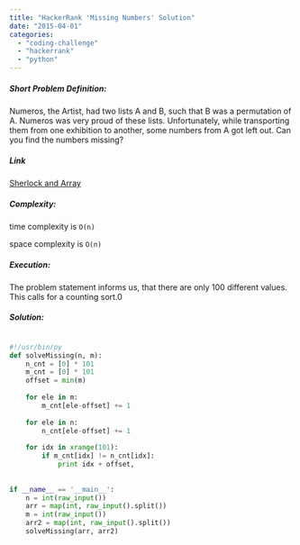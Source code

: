 ```yaml
---
title: "HackerRank 'Missing Numbers' Solution"
date: "2015-04-01"
categories: 
  - "coding-challenge"
  - "hackerrank"
  - "python"
---
```


##### Short Problem Definition:

Numeros, the Artist, had two lists A and B, such that B was a permutation of A. Numeros was very proud of these lists. Unfortunately, while transporting them from one exhibition to another, some numbers from A got left out. Can you find the numbers missing?

##### Link

[Sherlock and Array](https://www.hackerrank.com/challenges/sherlock-and-array)

##### Complexity:

time complexity is `O(n)`

space complexity is `O(n)`

##### Execution:

The problem statement informs us, that there are only 100 different values. This calls for a counting sort.0

##### Solution:

```python

#!/usr/bin/py
def solveMissing(n, m):
    n_cnt = [0] * 101
    m_cnt = [0] * 101
    offset = min(m)
    
    for ele in m:
        m_cnt[ele-offset] += 1
    
    for ele in n:
        n_cnt[ele-offset] += 1
    
    for idx in xrange(101):
        if m_cnt[idx] != n_cnt[idx]:
            print idx + offset,
    
    
if __name__ == '__main__':
    n = int(raw_input())
    arr = map(int, raw_input().split())
    m = int(raw_input())
    arr2 = map(int, raw_input().split())
    solveMissing(arr, arr2)
```
